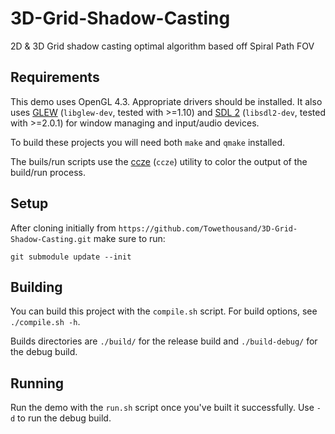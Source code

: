 # 3D-Grid-Shadow-Casting

2D &amp; 3D Grid shadow casting optimal algorithm based off Spiral Path FOV

## Requirements

This demo uses OpenGL 4.3. Appropriate drivers should be installed. It also uses [GLEW](http://glew.sourceforge.net/) (`libglew-dev`, tested with >=1.10) and [SDL 2](https://www.libsdl.org/) (`libsdl2-dev`, tested with >=2.0.1) for window managing and input/audio devices.

To build these projects you will need both `make` and `qmake` installed.

The buils/run scripts use the [ccze](https://github.com/cornet/ccze) (`ccze`) utility to color the output of the build/run process.

## Setup

After cloning initially from `https://github.com/Towethousand/3D-Grid-Shadow-Casting.git` make sure to run:

    git submodule update --init

## Building

You can build this project with the `compile.sh` script. For build options, see `./compile.sh -h`.

Builds directories are `./build/` for the release build and `./build-debug/` for the debug build.

## Running

Run the demo with the `run.sh` script once you've built it successfully. Use `-d` to run the debug build.
